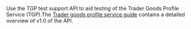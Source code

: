 Use the TGP test support API to aid testing of the Trader Goods Profile Service (TGP).The [Trader
goods profile service guide](/guides/trader-goods-profile-service-guide/) contains a detailed overview of v1.0 of the
API.